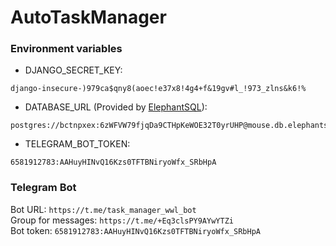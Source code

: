 # AutoTaskManager

### Environment variables
- DJANGO_SECRET_KEY:
```
django-insecure-)979ca$qny8(aoec!e37x8!4g4+f&19gv#l_!973_zlns&k6!%
```

-  DATABASE_URL (Provided by [ElephantSQL](https://www.elephantsql.com/)):
```
postgres://bctnpxex:6zWFVW79fjqDa9CTHpKeWOE32T0yrUHP@mouse.db.elephantsql.com/bctnpxex
```

- TELEGRAM_BOT_TOKEN:
```
6581912783:AAHuyHINvQ16Kzs0TFTBNiryoWfx_SRbHpA
```

### Telegram Bot
Bot URL: `https://t.me/task_manager_wwl_bot`  
Group for messages: `https://t.me/+Eq3clsPY9AYwYTZi`  
Bot token: `6581912783:AAHuyHINvQ16Kzs0TFTBNiryoWfx_SRbHpA`